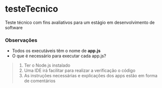 # testeTecnico
Teste técnico com fins avaliativos para um estágio em desenvolvimento de software

### Observações
- Todos os executáveis têm o nome de **app.js**
- O que é necessário para executar cada app.js?
> 1. Ter o Node.js instalado
> 2. Uma IDE irá facilitar para realizar  a verificação o código
> 3. As instruções necessárias e explicações dos apps estão em forma de comentários
